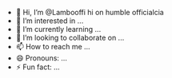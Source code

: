 - 👋 Hi, I’m @Lambooffi hi on humble officialcia
- 👀 I’m interested in ...
- 🌱 I’m currently learning ...
- 💞️ I’m looking to collaborate on ...
- 📫 How to reach me ...
- 😄 Pronouns: ...
- ⚡ Fun fact: ...

<!---
Lamboofficia/Lamboofficia is a ✨ special ✨ repository because its `README.md` (this file) appears on your GitHub profile.
You can click the Preview link to take a look at your changes.
--->
